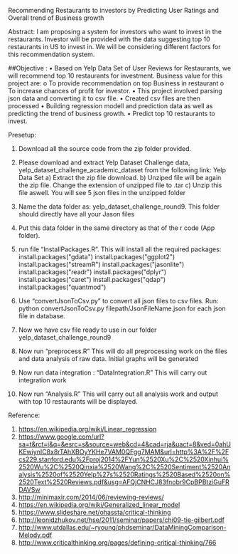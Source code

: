 Recommending Restaurants to investors by Predicting User Ratings and Overall trend of Business growth

Abstract:
I am proposing a system for investors who want to invest in the restaurants. Investor will be provided with the data suggesting top 10 restaurants in US to invest in. We will be considering different factors for this recommendation system.

##Objective :
•	Based on Yelp Data Set of User Reviews for Restaurants, we will recommend top 10 restaurants for investment. Business value for this project are:
o	To provide recommendation on top Business in restaurant
o	To increase chances of profit for investor.
•	This project involved parsing json data and converting it to csv file.
•	Created csv files are then processed
•	Building regression modell and prediction data as well as predicting the trend of business growth.
•	Predict top 10 restaurants to invest.

Presetup:
1) Download all the source code from the zip folder provided.
2) Please download and extract Yelp Dataset Challenge data, yelp_dataset_challenge_academic_dataset from the following link: Yelp Data Set
	a) Extract the zip file download.
	b) Unziped file will be again the zip file. Change the extension of unzipped file to    .tar
c) Unzip this file aswell. You will see 5 json files in the unzipped folder
3) Name the data folder as: yelp_dataset_challenge_round9. This folder should directly have all your Jason files
4) Put this data folder in the same directory as that of the r code (App folder).
5) run file “InstallPackages.R”. This will install all the required packages:
	install.packages("gdata")
install.packages("ggplot2")
install.packages("streamR")
install.packages("jasonlite")
install.packages("readr")
install.packages("dplyr")
install.packages("caret")
install.packages("qdap")
install.packages("quantmod")
6) Use “convertJsonToCsv.py” to convert all json files to csv files. 
Run:  python convertJsonToCsv.py filepath/JsonFileName.json
for each json file in database.

7) Now we have csv file ready to use in our folder yelp_dataset_challenge_round9
8) Now run “preprocess.R” 
This will do all preprocessing work on the files and data analysis of raw data. Initial graphs will be generated
9) Now run data integration : “DataIntegration.R”
This will carry out integration work
10) Now run “Analysis.R” 
This will carry out all analysis work and output with top 10 restaurants will be displayed.


Reference:
1)	https://en.wikipedia.org/wiki/Linear_regression
2)	https://www.google.com/url?sa=t&rct=j&q=&esrc=s&source=web&cd=4&cad=rja&uact=8&ved=0ahUKEwiynIC8x8rTAhXBOyYKHe7VAM0QFgg7MAM&url=http%3A%2F%2Fcs229.stanford.edu%2Fproj2014%2FYun%2520Xu%2C%2520Xinhui%2520Wu%2C%2520Qinxia%2520Wang%2C%2520Sentiment%2520Analysis%2520of%2520Yelp%27s%2520Ratings%2520Based%2520on%2520Text%2520Reviews.pdf&usg=AFQjCNHCJ83fnobr9CpBPBtziGuFRDAVSw
3)	http://minimaxir.com/2014/06/reviewing-reviews/
4)	https://en.wikipedia.org/wiki/Generalized_linear_model
5)	https://www.slideshare.net/ohassta/critical-thinking
6)	http://leonidzhukov.net/hse/2011/seminar/papers/chi09-tie-gilbert.pdf
7)	http://www.utdallas.edu/~ryoung/phdseminar/DataMiningComparison-Melody.pdf
8)	http://www.criticalthinking.org/pages/defining-critical-thinking/766




